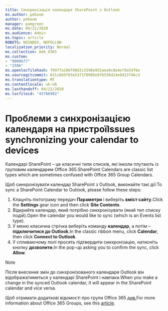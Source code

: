```yaml
---
title: Синхронізація календаря SharePoint з Outlook
ms.author: pebaum
author: pebaum
manager: pamgreen
ms.date: 04/21/2020
ms.audience: Admin
ms.topic: article
ROBOTS: NOINDEX, NOFOLLOW
localization_priority: Normal
ms.collection: Adm_O365
ms.custom:
- "9000677"
- "2586"
ms.openlocfilehash: f997fa106f00d3c5598e955aea9c8e4e79a54f6e
ms.sourcegitcommit: 631cbb5f03e5371f0995e976536d24e9d13746c3
ms.translationtype: MT
ms.contentlocale: uk-UA
ms.lasthandoff: 04/22/2020
ms.locfileid: "43766982"
---
```

# <a name="issues-synchronizing-your-calendar-to-devices"></a><span data-ttu-id="e2c25-102">Проблеми з синхронізацією календаря на пристрої</span><span class="sxs-lookup"><span data-stu-id="e2c25-102">Issues synchronizing your calendar to devices</span></span>

<span data-ttu-id="e2c25-103">Календарі SharePoint – це класичні типи списків, які інколи плутають із груповим календарем Office 365.</span><span class="sxs-lookup"><span data-stu-id="e2c25-103">SharePoint Calendars are classic list types which are sometimes confused with Office 365 Group Calendars.</span></span>

<span data-ttu-id="e2c25-104">Щоб синхронізувати календар SharePoint з Outlook, виконайте такі дії:</span><span class="sxs-lookup"><span data-stu-id="e2c25-104">To sync a SharePoint Calendar to Outlook, please follow these steps:</span></span>

1. <span data-ttu-id="e2c25-105">Клацніть піктограму передач **Параметри** і виберіть **вміст сайту**.</span><span class="sxs-lookup"><span data-stu-id="e2c25-105">Click the **Settings** gear icon and then click **Site Contents**.</span></span>
2. <span data-ttu-id="e2c25-106">Відкрийте календар, який потрібно синхронізувати (який тип списку подій).</span><span class="sxs-lookup"><span data-stu-id="e2c25-106">Open the calendar you would like to sync (which is an Events list type).</span></span>
3. <span data-ttu-id="e2c25-107">У меню класична стрічка виберіть команду **календар**, а потім – **підключитися до Outlook**.</span><span class="sxs-lookup"><span data-stu-id="e2c25-107">In the classic ribbon menu, click **Calendar**, then click **Connect to Outlook**.</span></span>
4. <span data-ttu-id="e2c25-108">У спливаючому полі просять підтвердити синхронізацію, натисніть кнопку **дозволити**.</span><span class="sxs-lookup"><span data-stu-id="e2c25-108">In the pop-up asking you to confirm the sync, click **Allow**.</span></span>

>[!Note]
> <span data-ttu-id="e2c25-109">Після внесення змін до синхронізованого календаря Outlook він відображатиметься у календарі SharePoint і навпаки.</span><span class="sxs-lookup"><span data-stu-id="e2c25-109">When you make a change in the synced Outlook calendar, it will appear in the SharePoint calendar and vice versa.</span></span>

<span data-ttu-id="e2c25-110">Щоб отримати додаткові відомості про групи Office 365 [див.](https://support.office.com/article/Learn-about-Office-365-groups-b565caa1-5c40-40ef-9915-60fdb2d97fa2)</span><span class="sxs-lookup"><span data-stu-id="e2c25-110">For more information about Office 365 Groups, see this [article](https://support.office.com/article/Learn-about-Office-365-groups-b565caa1-5c40-40ef-9915-60fdb2d97fa2).</span></span>

